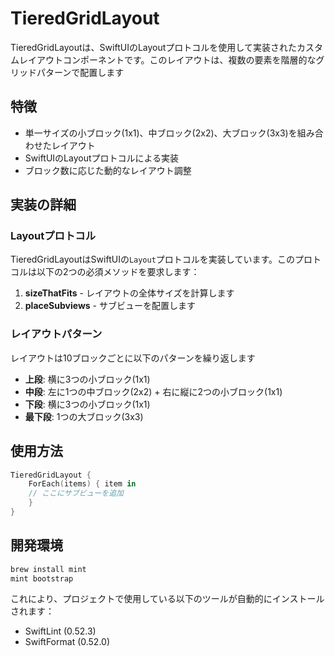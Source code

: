 # TieredGridLayout

TieredGridLayoutは、SwiftUIのLayoutプロトコルを使用して実装されたカスタムレイアウトコンポーネントです。このレイアウトは、複数の要素を階層的なグリッドパターンで配置します

## 特徴

- 単一サイズの小ブロック(1x1)、中ブロック(2x2)、大ブロック(3x3)を組み合わせたレイアウト
- SwiftUIのLayoutプロトコルによる実装
- ブロック数に応じた動的なレイアウト調整

## 実装の詳細

### Layoutプロトコル

TieredGridLayoutはSwiftUIの`Layout`プロトコルを実装しています。このプロトコルは以下の2つの必須メソッドを要求します：

1. **sizeThatFits** - レイアウトの全体サイズを計算します
2. **placeSubviews** - サブビューを配置します

### レイアウトパターン

レイアウトは10ブロックごとに以下のパターンを繰り返します

- **上段**: 横に3つの小ブロック(1x1)
- **中段**: 左に1つの中ブロック(2x2) + 右に縦に2つの小ブロック(1x1)
- **下段**: 横に3つの小ブロック(1x1)
- **最下段**: 1つの大ブロック(3x3)

## 使用方法

```swift
TieredGridLayout {
    ForEach(items) { item in
    // ここにサブビューを追加
    }
}
```

## 開発環境

```bash
brew install mint
mint bootstrap
```

これにより、プロジェクトで使用している以下のツールが自動的にインストールされます：
- SwiftLint (0.52.3)
- SwiftFormat (0.52.0)
